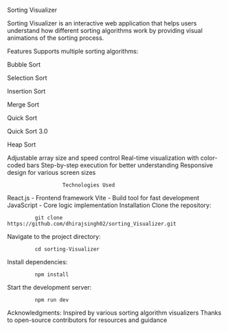 Sorting Visualizer

Sorting Visualizer is an interactive web application that helps users understand how different sorting algorithms work by providing visual animations of the sorting process.

Features
Supports multiple sorting algorithms:

Bubble Sort

Selection Sort

Insertion Sort

Merge Sort

Quick Sort

Quick Sort 3.0

Heap Sort

Adjustable array size and speed control
Real-time visualization with color-coded bars
Step-by-step execution for better understanding
Responsive design for various screen sizes
       
                      Technologies Used
React.js - Frontend framework
Vite - Build tool for fast development
JavaScript - Core logic implementation
                                Installation
Clone the repository:

             git clone https://github.com/dhirajsingh02/sorting_Visualizer.git

Navigate to the project directory:

             cd sorting-Visualizer

Install dependencies:

             npm install

Start the development server:

             npm run dev


Acknowledgments:
Inspired by various sorting algorithm visualizers
Thanks to open-source contributors for resources and guidance
